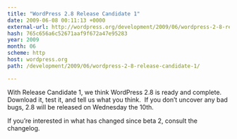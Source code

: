 ```yaml
---
title: "WordPress 2.8 Release Candidate 1"
date: 2009-06-08 00:11:13 +0000
external-url: http://wordpress.org/development/2009/06/wordpress-2-8-release-candidate-1/
hash: 765c656a6c52671aaf9f672a47e95283
year: 2009
month: 06
scheme: http
host: wordpress.org
path: /development/2009/06/wordpress-2-8-release-candidate-1/

---
```


With Release Candidate 1, we think WordPress 2.8 is ready and complete.  Download it, test it, and tell us what you think.  If you don’t uncover any bad bugs, 2.8 will be released on Wednesday the 10th.

If you’re interested in what has changed since beta 2, consult the changelog.

